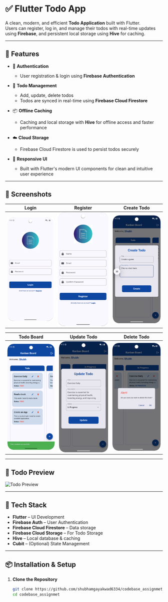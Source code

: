 # ✅ Flutter Todo App

A clean, modern, and efficient **Todo Application** built with Flutter.  
Users can register, log in, and manage their todos with real-time updates using **Firebase**, and persistent local storage using **Hive** for caching.

---

## 🚀 Features

- 🔐 **Authentication**
    - User registration & login using **Firebase Authentication**

- 📝 **Todo Management**
    - Add, update, delete todos
    - Todos are synced in real-time using **Firebase Cloud Firestore**

- 📦 **Offline Caching**
    - Caching and local storage with **Hive** for offline access and faster performance

- ☁️ **Cloud Storage**
    - Firebase Cloud Firestore is used to persist todos securely

- 📱 **Responsive UI**
    - Built with Flutter's modern UI components for clean and intuitive user experience

---

## 📸 Screenshots

| Login                                | Register                                   | Create Todo                                 |
|--------------------------------------|--------------------------------------------|---------------------------------------------|
| ![Login](screenshots/login_page.png) | ![Register](screenshots/register_page.png) | ![Create Todo](screenshots/create_todo.png) |

| Todo Board                                | Update Todo                                 | Delete Todo                             |
|-------------------------------------------|---------------------------------------------|-----------------------------------------|
| ![Todo Board](screenshots/todo_board.png) | ![Update Todo](screenshots/update_todo.png) | ![Screen6](screenshots/delete_todo.png) |

---

## 🎥 Todo Preview

![Todo Preview](screenshots/todo_process_flow.gif)

---

## 🧰 Tech Stack

- **Flutter** – UI Development
- **Firebase Auth** – User Authentication
- **Firebase Cloud Firestore** – Data storage
- **Firebase Cloud Storage** – For Todo Storage
- **Hive** – Local database & caching
- **Cubit** – (Optional) State Management 

---

## 📦 Installation & Setup

1. **Clone the Repository**
   ```bash
   git clone https://github.com/shubhamgayakwad6334/codebase_assignmet.git
   cd codebase_assignmet
